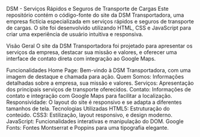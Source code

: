 DSM - Serviços Rápidos e Seguros de Transporte de Cargas
Este repositório contém o código-fonte do site da DSM Transportadora, uma empresa fictícia especializada em serviços rápidos e seguros de transporte de cargas. O site foi desenvolvido utilizando HTML, CSS e JavaScript para criar uma experiência de usuário intuitiva e responsiva.

Visão Geral
O site da DSM Transportadora foi projetado para apresentar os serviços da empresa, destacar sua missão e valores, e oferecer uma interface de contato direta com integração ao Google Maps.

Funcionalidades
Home Page: Bem-vindo à DSM Transportadora, com uma imagem de destaque e chamada para ação.
Quem Somos: Informações detalhadas sobre a empresa, sua missão e valores.
Serviços: Apresentação dos principais serviços de transporte oferecidos.
Contato: Informações de contato e integração com Google Maps para facilitar a localização.
Responsividade: O layout do site é responsivo e se adapta a diferentes tamanhos de tela.
Tecnologias Utilizadas
HTML5: Estruturação do conteúdo.
CSS3: Estilização, layout responsivo, e design moderno.
JavaScript: Funcionalidades interativas e manipulação do DOM.
Google Fonts: Fontes Montserrat e Poppins para uma tipografia elegante.
